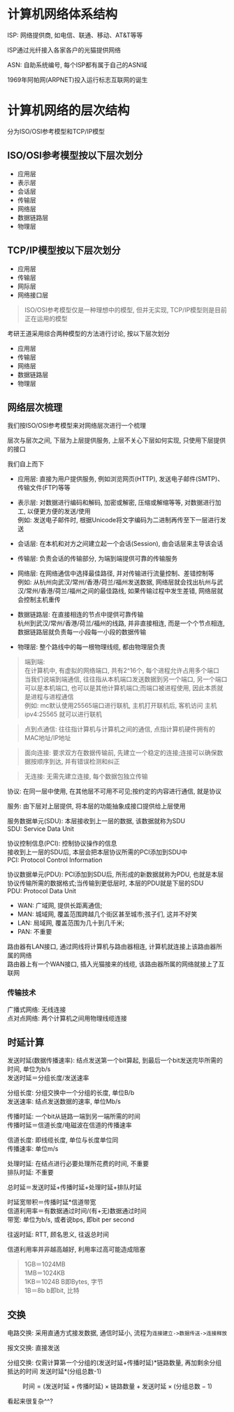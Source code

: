 # 计算机网络体系结构

ISP: 网络提供商, 如电信、联通、移动、AT&T等等

ISP通过光纤接入各家各户的光猫提供网络

ASN: 自助系统编号, 每个ISP都有属于自己的ASN域

1969年阿帕网(ARPNET)投入运行标志互联网的诞生

# 计算机网络的层次结构

分为ISO/OSI参考模型和TCP/IP模型

## ISO/OSI参考模型按以下层次划分

- 应用层  
- 表示层  
- 会话层  
- 传输层  
- 网络层  
- 数据链路层  
- 物理层  

## TCP/IP模型按以下层次划分

- 应用层  
- 传输层  
- 网际层  
- 网络接口层  

> ISO/OSI参考模型仅是一种理想中的模型, 但并无实现, TCP/IP模型则是目前正在运用的模型 

考研王道采用综合两种模型的方法进行讨论, 按以下层次划分

- 应用层  
- 传输层  
- 网络层  
- 数据链路层  
- 物理层  

## 网络层次梳理

我们按ISO/OSI参考模型来对网络层次进行一个梳理

层次与层次之间, 下层为上层提供服务, 上层不关心下层如何实现, 只使用下层提供的接口

我们自上而下

- 应用层: 直接为用户提供服务, 例如浏览网页(HTTP), 发送电子邮件(SMTP)、传输文件(FTP)等等

- 表示层: 对数据进行编码和解码, 加密或解密, 压缩或解缩等等, 对数据进行加工, 以便更方便的发送/使用   
    例如: 发送电子邮件时, 根据Unicode将文字编码为二进制再传至下一层进行发送

- 会话层: 在本机和对方之间建立起一个会话(Session), 由会话层来主导该会话

- 传输层: 负责会话的传输部分, 为端到端提供可靠的传输服务

- 网络层: 在网络通信中选择最佳路径, 并对传输进行流量控制、差错控制等    
    例如: 从杭州向武汉/常州/香港/荷兰/福州发送数据, 网络层就会找出杭州与武汉/常州/香港/荷兰/福州之间的最佳路线, 如果传输过程中发生差错, 网络层就会控制主机重传

- 数据链路层: 在直接相连的节点中提供可靠传输    
    杭州到武汉/常州/香港/荷兰/福州的线路, 并非直接相连, 而是一个个节点相连, 数据链路层就负责每一小段每一小段的数据传输

- 物理层: 整个路线中的每一根物理线缆, 都由物理层负责

>端到端:    
在计算机中, 有虚拟的网络端口, 共有2^16个, 每个进程允许占用多个端口  
当我们说端到端通信, 往往指从本机端口发送数据到另一个端口, 另一个端口可以是本机端口, 也可以是其他计算机端口;而端口被进程使用, 因此本质就是进程与进程通信    
例如: mc默认使用25565端口进行联机, 主机打开联机后, 客机访问 主机ipv4:25565 就可以进行联机   

> 点到点通信: 往往指计算机与计算机之间的通信, 点指计算机硬件拥有的MAC地址/IP地址

> 面向连接: 要求双方在数据传输前, 先建立一个稳定的连接;连接可以确保数据按顺序到达, 并有错误检测和纠正

> 无连接: 无需先建立连接, 每个数据包独立传输

协议: 在同一层中使用, 在其他层不可用不可见;按约定的内容进行通信, 就是协议

服务: 由下层对上层提供, 将本层的功能抽象成接口提供给上层使用

服务数据单元(SDU): 本层接收到上一层的数据, 该数据就称为SDU  
SDU: Service Data Unit

协议控制信息(PCI): 控制协议操作的信息   
接收到上一层的SDU后, 本层会把本层协议所需的PCI添加到SDU中   
PCI: Protocol Control Information

协议数据单元(PDU): PCI添加到SDU后, 所形成的新数据就称为PDU, 也就是本层协议传输所需的数据格式;当传输到更低层时, 本层的PDU就是下层的SDU  
PDU: Protocol Data Unit

- WAN: 广域网, 提供长距离通信;
- MAN: 城域网, 覆盖范围跨越几个街区甚至城市;孩子们, 这并不好笑
- LAN: 局域网, 覆盖范围为几十到几千米;
- PAN: 不重要

路由器有LAN接口, 通过网线将计算机与路由器相连, 计算机就连接上该路由器所属的网络     
路由器上有一个WAN接口, 插入光猫接来的线缆, 该路由器所属的网络就接上了互联网

### 传输技术

广播式网络: 无线连接    
点对点网络: 两个计算机之间用物理线缆连接

## 时延计算

发送时延(数据传播速率): 结点发送第一个bit算起, 到最后一个bit发送完毕所需的时间, 单位为b/s   
发送时延＝分组长度/发送速率

分组长度: 分组交换中一个分组的长度, 单位B/b     
发送速率: 结点发送数据的速率, 单位Mb/s

传播时延: 一个bit从链路一端到另一端所需的时间   
传播时延＝信道长度/电磁波在信道的传播速率

信道长度: 即线缆长度, 单位与长度单位同  
传播速率: 单位m/s

处理时延: 在结点进行必要处理所花费的时间, 不重要    
排队时延: 不重要

总时延＝发送时延+传播时延+处理时延+排队时延  

时延宽带积＝传播时延*信道带宽   
信道利用率＝有数据通过时间/(有+无)数据通过时间     
带宽: 单位为b/s, 或者说bps, 即bit per second

往返时延: RTT, 顾名思义, 往返总时间     

信道利用率并非越高越好, 利用率过高可能造成阻塞

>1GB＝1024MB    
1MB＝1024KB     
1KB＝1024B   B即Bytes, 字节     
1B＝8b   b即bit, 比特   

## 交换

电路交换: 采用直通方式接发数据, 通信时延小, 流程为`连接建立->数据传送->连接释放`

报文交换: 直接发送

分组交换: 仅需计算第一个分组的(发送时延+传播时延)\*链路数量, 再加剩余分组抵达的时间 发送时延\*(分组总数-1) 

$$
\text{时间} = (\text{发送时延} + \text{传播时延}) \times \text{链路数量} + \text{发送时延} \times (\text{分组总数} - 1)
$$

看起来很复杂^^?